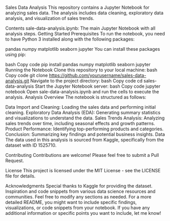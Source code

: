 Sales Data Analysis
This repository contains a Jupyter Notebook for analyzing sales data. The analysis includes data cleaning, exploratory data analysis, and visualization of sales trends.

Contents
sale-data-analysis.ipynb: The main Jupyter Notebook with all analysis steps.
Getting Started
Prerequisites
To run the notebook, you need to have Python 3 installed along with the following packages:

pandas
numpy
matplotlib
seaborn
jupyter
You can install these packages using pip:

bash
Copy code
pip install pandas numpy matplotlib seaborn jupyter
Running the Notebook
Clone this repository to your local machine:
bash
Copy code
git clone https://github.com/yourusername/sales-data-analysis.git
Navigate to the project directory:
bash
Copy code
cd sales-data-analysis
Start the Jupyter Notebook server:
bash
Copy code
jupyter notebook
Open sale-data-analysis.ipynb and run the cells to execute the analysis.
Analysis Overview
The notebook is structured as follows:

Data Import and Cleaning: Loading the sales data and performing initial cleaning.
Exploratory Data Analysis (EDA): Generating summary statistics and visualizations to understand the data.
Sales Trends Analysis: Analyzing sales trends over time, including seasonal effects and growth patterns.
Product Performance: Identifying top-performing products and categories.
Conclusion: Summarizing key findings and potential business insights.
Data
The data used in this analysis is sourced from Kaggle, specifically from the dataset with ID 1525710.

Contributing
Contributions are welcome! Please feel free to submit a Pull Request.

License
This project is licensed under the MIT License - see the LICENSE file for details.

Acknowledgments
Special thanks to Kaggle for providing the dataset.
Inspiration and code snippets from various data science resources and communities.
Feel free to modify any sections as needed. For a more detailed README, you might want to include specific findings, visualizations, or code snippets from your notebook. If you have any additional information or specific points you want to include, let me know! ​
